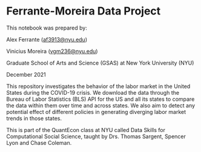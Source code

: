 # Ferrante-Moreira Data Project
This notebook was prepared by:

Alex Ferrante (af3913@nyu.edu)

Vinicius Moreira (vgm236@nyu.edu)

Graduate School of Arts and Science (GSAS) at New York University (NYU)

December 2021

This repository investigates the behavior of the labor market in the United States during the COVID-19 crisis. We download the data through the Bureau of Labor Statistics (BLS) API for the US and all its states to compare the data within them over time and across states. We also aim to detect any potential effect of different policies in generating diverging labor market trends in those states.

This is part of the QuantEcon class at NYU called Data Skills for Computational Social Science, taught by Drs. Thomas Sargent, Spencer Lyon and Chase Coleman.
